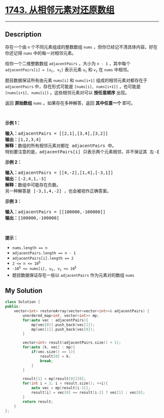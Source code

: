 # [1743. 从相邻元素对还原数组](https://leetcode-cn.com/problems/restore-the-array-from-adjacent-pairs/)

---

## Description

<section>
<p>存在一个由 <code>n</code> 个不同元素组成的整数数组 <code>nums</code> ，但你已经记不清具体内容。好在你还记得 <code>nums</code> 中的每一对相邻元素。</p>
<p>给你一个二维整数数组 <code>adjacentPairs</code> ，大小为 <code>n - 1</code> ，其中每个 <code>adjacentPairs[i] = [u<sub>i</sub>, v<sub>i</sub>]</code> 表示元素 <code>u<sub>i</sub></code> 和 <code>v<sub>i</sub></code> 在 <code>nums</code> 中相邻。</p>
<p>题目数据保证所有由元素 <code>nums[i]</code> 和 <code>nums[i+1]</code> 组成的相邻元素对都存在于 <code>adjacentPairs</code> 中，存在形式可能是 <code>[nums[i], nums[i+1]]</code> ，也可能是 <code>[nums[i+1], nums[i]]</code> 。这些相邻元素对可以 <strong>按任意顺序</strong> 出现。</p>
<p>返回 <strong>原始数组</strong><em> </em><code>nums</code><em> </em>。如果存在多种解答，返回 <strong>其中任意一个</strong> 即可。</p>
<p>&nbsp;</p>
<p><strong>示例 1：</strong></p>
<pre><strong>输入：</strong>adjacentPairs = [[2,1],[3,4],[3,2]]
<strong>输出：</strong>[1,2,3,4]
<strong>解释：</strong>数组的所有相邻元素对都在 adjacentPairs 中。
特别要注意的是，adjacentPairs[i] 只表示两个元素相邻，并不保证其 左-右 顺序。
</pre>
<p><strong>示例 2：</strong></p>
<pre><strong>输入：</strong>adjacentPairs = [[4,-2],[1,4],[-3,1]]
<strong>输出：</strong>[-2,4,1,-3]
<strong>解释：</strong>数组中可能存在负数。
另一种解答是 [-3,1,4,-2] ，也会被视作正确答案。
</pre>
<p><strong>示例 3：</strong></p>
<pre><strong>输入：</strong>adjacentPairs = [[100000,-100000]]
<strong>输出：</strong>[100000,-100000]
</pre>
<p>&nbsp;</p>
<p><strong>提示：</strong></p>
<ul>
	<li><code>nums.length == n</code></li>
	<li><code>adjacentPairs.length == n - 1</code></li>
	<li><code>adjacentPairs[i].length == 2</code></li>
	<li><code>2 &lt;= n &lt;= 10<sup>5</sup></code></li>
	<li><code>-10<sup>5</sup> &lt;= nums[i], u<sub>i</sub>, v<sub>i</sub> &lt;= 10<sup>5</sup></code></li>
	<li>题目数据保证存在一些以&nbsp;<code>adjacentPairs</code> 作为元素对的数组 <code>nums</code></li>
</ul>
</section>


## My Solution

```cpp
class Solution {
public:
    vector<int> restoreArray(vector<vector<int>>& adjacentPairs) {
        unordered_map<int, vector<int>> mp;
        for(auto vec : adjacentPairs){
            mp[vec[0]].push_back(vec[1]);
            mp[vec[1]].push_back(vec[0]);
        }

        vector<int> result(adjacentPairs.size() + 1);
        for(auto [k, vec] : mp){
            if(vec.size() == 1){
                result[0] = k;
                break;
            }
        }

        result[1] = mp[result[0]][0];
        for(int i = 2; i < result.size(); ++i){
            auto vec = mp[result[i-1]];
            result[i] = vec[0] == result[i-2] ? vec[1] : vec[0];
        }
        return result;
    }
};
```